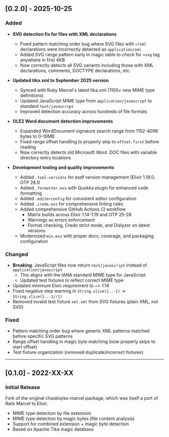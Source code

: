## [0.2.0] - 2025-10-25

### Added

- **SVG detection fix for files with XML declarations**
  - Fixed pattern matching order bug where SVG files with `<?xml` declarations were incorrectly detected as `application/xml`
  - Added SVG range pattern early in magic table to check for `<svg` tag anywhere in first 4KB
  - Now correctly detects all SVG variants including those with XML declarations, comments, DOCTYPE declarations, etc.

- **Updated tika.xml to September 2025 version**
  - Synced with Ruby Marcel's latest tika.xml (1100+ new MIME type definitions)
  - Updated JavaScript MIME type from `application/javascript` to standard `text/javascript`
  - Improved detection accuracy across hundreds of file formats

- **OLE2 Word document detection improvements**
  - Expanded WordDocument signature search range from 1152-4096 bytes to 0-10MB
  - Fixed range offset handling to properly skip to `offset.first` before reading
  - Now correctly detects old Microsoft Word .DOC files with variable directory entry locations

- **Development tooling and quality improvements**
  - Added `.tool-versions` for asdf version management (Elixir 1.19.0, OTP 28.1)
  - Added `.formatter.exs` with Quokka plugin for enhanced code formatting
  - Added `.editorconfig` for consistent editor configuration
  - Added `.credo.exs` for comprehensive linting rules
  - Added comprehensive GitHub Actions CI workflow
    - Matrix builds across Elixir 1.14-1.19 and OTP 25-28
    - Warnings as errors enforcement
    - Format checking, Credo strict mode, and Dialyzer on latest versions
  - Modernized `mix.exs` with proper docs, coverage, and packaging configuration

### Changed

- **Breaking**: JavaScript files now return `text/javascript` instead of `application/javascript`
  - This aligns with the IANA standard MIME type for JavaScript
  - Updated test fixtures to reflect correct MIME type
- Updated minimum Elixir requirement to ~> 1.14
- Fixed negative step warning in `String.slice(1..-1)` → `String.slice(1..-1//1)`
- Removed invalid test fixture `xml.xml` from SVG fixtures (plain XML, not SVG)

### Fixed

- Pattern matching order bug where generic XML patterns matched before specific SVG patterns
- Range offset handling in magic byte matching (now properly skips to start offset)
- Test fixture organization (removed duplicate/incorrect fixtures)

---

## [0.1.0] - 2022-XX-XX

### Initial Release

Fork of the original chaskiq/ex-marcel package, which was itself a port of Rails Marcel to Elixir.

- MIME type detection by file extension
- MIME type detection by magic bytes (file content analysis)
- Support for combined extension + magic byte detection
- Based on Apache Tika magic database
